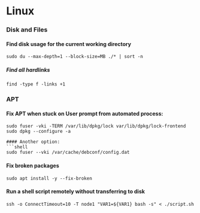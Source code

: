 # Linux

### Disk and Files

#### Find disk usage for the current working directory
```shell
sudo du --max-depth=1 --block-size=MB ./* | sort -n
````
##### Find all hardlinks
```shell
find -type f -links +1
```

### APT

#### Fix APT when stuck on User prompt from automated process: 
```shell
sudo fuser -vki -TERM /var/lib/dpkg/lock var/lib/dpkg/lock-frontend
sudo dpkg --configure -a

#### Another option:
```shell
sudo fuser --vki /var/cache/debconf/config.dat
```

#### Fix broken packages 
```shell
sudo apt install -y --fix-broken
```

#### Run a shell script remotely without transferring to disk
```shell
ssh -o ConnectTimeout=10 -T node1 "VAR1=${VAR1} bash -s" < ./script.sh
```
